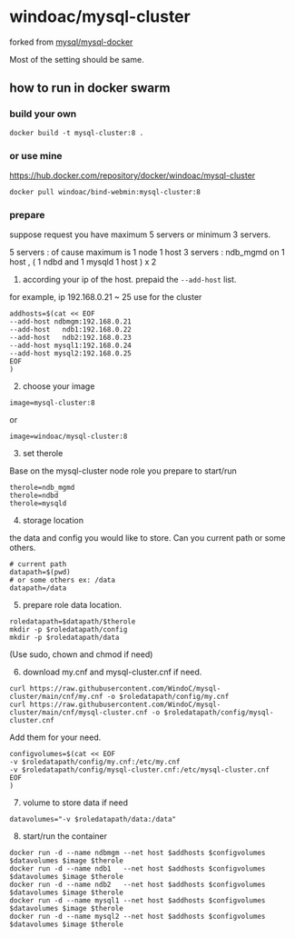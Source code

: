 # windoac/mysql-cluster

forked from [mysql/mysql-docker](https://github.com/mysql/mysql-docker/tree/main/mysql-cluster/8.0)

Most of the setting should be same.
   
## how to run in docker swarm

### build your own

```shell
docker build -t mysql-cluster:8 .
```

### or use mine

https://hub.docker.com/repository/docker/windoac/mysql-cluster

```shell
docker pull windoac/bind-webmin:mysql-cluster:8
```

### prepare

suppose request you have maximum 5 servers or minimum 3 servers.

5 servers : of cause maximum is 1 node 1 host
3 servers : ndb_mgmd on 1 host , ( 1 ndbd and 1 mysqld 1 host ) x 2

1. according your ip of the host. prepaid the `--add-host` list.

for example, ip 192.168.0.21 ~ 25 use for the cluster
```shell
addhosts=$(cat << EOF
--add-host ndbmgm:192.168.0.21
--add-host   ndb1:192.168.0.22
--add-host   ndb2:192.168.0.23
--add-host mysql1:192.168.0.24
--add-host mysql2:192.168.0.25
EOF
)
```

2. choose your image
```shell
image=mysql-cluster:8
```
or
```shell
image=windoac/mysql-cluster:8
```

3. set therole

Base on the mysql-cluster node role you prepare to start/run
```shell
therole=ndb_mgmd
therole=ndbd
therole=mysqld
```

4. storage location

the data and config you would like to store. Can you current path or some others.
```shell
# current path
datapath=$(pwd)
# or some others ex: /data
datapath=/data
```

5. prepare role data location.

```shell
roledatapath=$datapath/$therole
mkdir -p $roledatapath/config
mkdir -p $roledatapath/data
```
(Use sudo, chown and chmod if need)

6. download my.cnf and mysql-cluster.cnf if need.

```shell
curl https://raw.githubusercontent.com/WindoC/mysql-cluster/main/cnf/my.cnf -o $roledatapath/config/my.cnf
curl https://raw.githubusercontent.com/WindoC/mysql-cluster/main/cnf/mysql-cluster.cnf -o $roledatapath/config/mysql-cluster.cnf
```

Add them for your need.

```shell
configvolumes=$(cat << EOF
-v $roledatapath/config/my.cnf:/etc/my.cnf
-v $roledatapath/config/mysql-cluster.cnf:/etc/mysql-cluster.cnf
EOF
)
```

7. volume to store data if need

```shell
datavolumes="-v $roledatapath/data:/data"
```

8. start/run the container

```shell
docker run -d --name ndbmgm --net host $addhosts $configvolumes $datavolumes $image $therole
docker run -d --name ndb1   --net host $addhosts $configvolumes $datavolumes $image $therole
docker run -d --name ndb2   --net host $addhosts $configvolumes $datavolumes $image $therole
docker run -d --name mysql1 --net host $addhosts $configvolumes $datavolumes $image $therole
docker run -d --name mysql2 --net host $addhosts $configvolumes $datavolumes $image $therole
```
